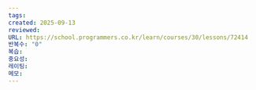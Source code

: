 ```yaml
---
tags:
created: 2025-09-13
reviewed:
URL: https://school.programmers.co.kr/learn/courses/30/lessons/72414
반복수: "0"
복습:
중요성:
레이팅:
메모:
---
```

